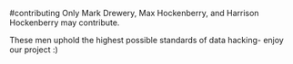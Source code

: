#contributing 
Only Mark Drewery, Max Hockenberry, and Harrison Hockenberry may contribute.

These men uphold the highest possible standards of data hacking- enjoy our project :)
